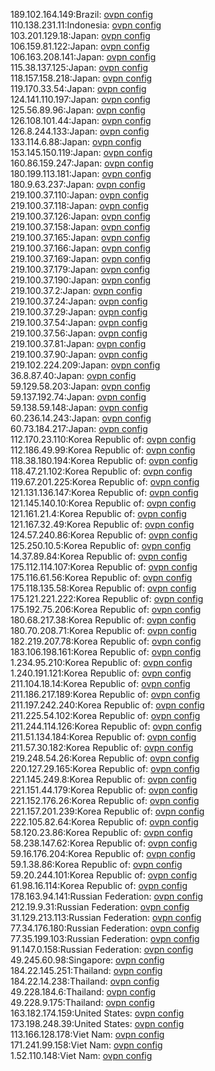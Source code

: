 189.102.164.149:Brazil: [ovpn config](vpn/189_102_164_149.ovpn)  
110.138.231.11:Indonesia: [ovpn config](vpn/110_138_231_11.ovpn)  
103.201.129.18:Japan: [ovpn config](vpn/103_201_129_18.ovpn)  
106.159.81.122:Japan: [ovpn config](vpn/106_159_81_122.ovpn)  
106.163.208.141:Japan: [ovpn config](vpn/106_163_208_141.ovpn)  
115.38.137.125:Japan: [ovpn config](vpn/115_38_137_125.ovpn)  
118.157.158.218:Japan: [ovpn config](vpn/118_157_158_218.ovpn)  
119.170.33.54:Japan: [ovpn config](vpn/119_170_33_54.ovpn)  
124.141.110.197:Japan: [ovpn config](vpn/124_141_110_197.ovpn)  
125.56.89.96:Japan: [ovpn config](vpn/125_56_89_96.ovpn)  
126.108.101.44:Japan: [ovpn config](vpn/126_108_101_44.ovpn)  
126.8.244.133:Japan: [ovpn config](vpn/126_8_244_133.ovpn)  
133.114.6.88:Japan: [ovpn config](vpn/133_114_6_88.ovpn)  
153.145.150.119:Japan: [ovpn config](vpn/153_145_150_119.ovpn)  
160.86.159.247:Japan: [ovpn config](vpn/160_86_159_247.ovpn)  
180.199.113.181:Japan: [ovpn config](vpn/180_199_113_181.ovpn)  
180.9.63.237:Japan: [ovpn config](vpn/180_9_63_237.ovpn)  
219.100.37.110:Japan: [ovpn config](vpn/219_100_37_110.ovpn)  
219.100.37.118:Japan: [ovpn config](vpn/219_100_37_118.ovpn)  
219.100.37.126:Japan: [ovpn config](vpn/219_100_37_126.ovpn)  
219.100.37.158:Japan: [ovpn config](vpn/219_100_37_158.ovpn)  
219.100.37.165:Japan: [ovpn config](vpn/219_100_37_165.ovpn)  
219.100.37.166:Japan: [ovpn config](vpn/219_100_37_166.ovpn)  
219.100.37.169:Japan: [ovpn config](vpn/219_100_37_169.ovpn)  
219.100.37.179:Japan: [ovpn config](vpn/219_100_37_179.ovpn)  
219.100.37.190:Japan: [ovpn config](vpn/219_100_37_190.ovpn)  
219.100.37.2:Japan: [ovpn config](vpn/219_100_37_2.ovpn)  
219.100.37.24:Japan: [ovpn config](vpn/219_100_37_24.ovpn)  
219.100.37.29:Japan: [ovpn config](vpn/219_100_37_29.ovpn)  
219.100.37.54:Japan: [ovpn config](vpn/219_100_37_54.ovpn)  
219.100.37.56:Japan: [ovpn config](vpn/219_100_37_56.ovpn)  
219.100.37.81:Japan: [ovpn config](vpn/219_100_37_81.ovpn)  
219.100.37.90:Japan: [ovpn config](vpn/219_100_37_90.ovpn)  
219.102.224.209:Japan: [ovpn config](vpn/219_102_224_209.ovpn)  
36.8.87.40:Japan: [ovpn config](vpn/36_8_87_40.ovpn)  
59.129.58.203:Japan: [ovpn config](vpn/59_129_58_203.ovpn)  
59.137.192.74:Japan: [ovpn config](vpn/59_137_192_74.ovpn)  
59.138.59.148:Japan: [ovpn config](vpn/59_138_59_148.ovpn)  
60.236.14.243:Japan: [ovpn config](vpn/60_236_14_243.ovpn)  
60.73.184.217:Japan: [ovpn config](vpn/60_73_184_217.ovpn)  
112.170.23.110:Korea Republic of: [ovpn config](vpn/112_170_23_110.ovpn)  
112.186.49.99:Korea Republic of: [ovpn config](vpn/112_186_49_99.ovpn)  
118.38.180.194:Korea Republic of: [ovpn config](vpn/118_38_180_194.ovpn)  
118.47.21.102:Korea Republic of: [ovpn config](vpn/118_47_21_102.ovpn)  
119.67.201.225:Korea Republic of: [ovpn config](vpn/119_67_201_225.ovpn)  
121.131.136.147:Korea Republic of: [ovpn config](vpn/121_131_136_147.ovpn)  
121.145.140.10:Korea Republic of: [ovpn config](vpn/121_145_140_10.ovpn)  
121.161.21.4:Korea Republic of: [ovpn config](vpn/121_161_21_4.ovpn)  
121.167.32.49:Korea Republic of: [ovpn config](vpn/121_167_32_49.ovpn)  
124.57.240.86:Korea Republic of: [ovpn config](vpn/124_57_240_86.ovpn)  
125.250.10.5:Korea Republic of: [ovpn config](vpn/125_250_10_5.ovpn)  
14.37.89.84:Korea Republic of: [ovpn config](vpn/14_37_89_84.ovpn)  
175.112.114.107:Korea Republic of: [ovpn config](vpn/175_112_114_107.ovpn)  
175.116.61.56:Korea Republic of: [ovpn config](vpn/175_116_61_56.ovpn)  
175.118.135.58:Korea Republic of: [ovpn config](vpn/175_118_135_58.ovpn)  
175.121.221.222:Korea Republic of: [ovpn config](vpn/175_121_221_222.ovpn)  
175.192.75.206:Korea Republic of: [ovpn config](vpn/175_192_75_206.ovpn)  
180.68.217.38:Korea Republic of: [ovpn config](vpn/180_68_217_38.ovpn)  
180.70.208.71:Korea Republic of: [ovpn config](vpn/180_70_208_71.ovpn)  
182.219.207.78:Korea Republic of: [ovpn config](vpn/182_219_207_78.ovpn)  
183.106.198.161:Korea Republic of: [ovpn config](vpn/183_106_198_161.ovpn)  
1.234.95.210:Korea Republic of: [ovpn config](vpn/1_234_95_210.ovpn)  
1.240.191.121:Korea Republic of: [ovpn config](vpn/1_240_191_121.ovpn)  
211.104.18.14:Korea Republic of: [ovpn config](vpn/211_104_18_14.ovpn)  
211.186.217.189:Korea Republic of: [ovpn config](vpn/211_186_217_189.ovpn)  
211.197.242.240:Korea Republic of: [ovpn config](vpn/211_197_242_240.ovpn)  
211.225.54.102:Korea Republic of: [ovpn config](vpn/211_225_54_102.ovpn)  
211.244.114.126:Korea Republic of: [ovpn config](vpn/211_244_114_126.ovpn)  
211.51.134.184:Korea Republic of: [ovpn config](vpn/211_51_134_184.ovpn)  
211.57.30.182:Korea Republic of: [ovpn config](vpn/211_57_30_182.ovpn)  
219.248.54.26:Korea Republic of: [ovpn config](vpn/219_248_54_26.ovpn)  
220.127.29.165:Korea Republic of: [ovpn config](vpn/220_127_29_165.ovpn)  
221.145.249.8:Korea Republic of: [ovpn config](vpn/221_145_249_8.ovpn)  
221.151.44.179:Korea Republic of: [ovpn config](vpn/221_151_44_179.ovpn)  
221.152.176.26:Korea Republic of: [ovpn config](vpn/221_152_176_26.ovpn)  
221.157.201.239:Korea Republic of: [ovpn config](vpn/221_157_201_239.ovpn)  
222.105.82.64:Korea Republic of: [ovpn config](vpn/222_105_82_64.ovpn)  
58.120.23.86:Korea Republic of: [ovpn config](vpn/58_120_23_86.ovpn)  
58.238.147.62:Korea Republic of: [ovpn config](vpn/58_238_147_62.ovpn)  
59.16.176.204:Korea Republic of: [ovpn config](vpn/59_16_176_204.ovpn)  
59.1.38.86:Korea Republic of: [ovpn config](vpn/59_1_38_86.ovpn)  
59.20.244.101:Korea Republic of: [ovpn config](vpn/59_20_244_101.ovpn)  
61.98.16.114:Korea Republic of: [ovpn config](vpn/61_98_16_114.ovpn)  
178.163.94.141:Russian Federation: [ovpn config](vpn/178_163_94_141.ovpn)  
212.19.9.31:Russian Federation: [ovpn config](vpn/212_19_9_31.ovpn)  
31.129.213.113:Russian Federation: [ovpn config](vpn/31_129_213_113.ovpn)  
77.34.176.180:Russian Federation: [ovpn config](vpn/77_34_176_180.ovpn)  
77.35.199.103:Russian Federation: [ovpn config](vpn/77_35_199_103.ovpn)  
91.147.0.158:Russian Federation: [ovpn config](vpn/91_147_0_158.ovpn)  
49.245.60.98:Singapore: [ovpn config](vpn/49_245_60_98.ovpn)  
184.22.145.251:Thailand: [ovpn config](vpn/184_22_145_251.ovpn)  
184.22.14.238:Thailand: [ovpn config](vpn/184_22_14_238.ovpn)  
49.228.184.6:Thailand: [ovpn config](vpn/49_228_184_6.ovpn)  
49.228.9.175:Thailand: [ovpn config](vpn/49_228_9_175.ovpn)  
163.182.174.159:United States: [ovpn config](vpn/163_182_174_159.ovpn)  
173.198.248.39:United States: [ovpn config](vpn/173_198_248_39.ovpn)  
113.166.128.178:Viet Nam: [ovpn config](vpn/113_166_128_178.ovpn)  
171.241.99.158:Viet Nam: [ovpn config](vpn/171_241_99_158.ovpn)  
1.52.110.148:Viet Nam: [ovpn config](vpn/1_52_110_148.ovpn)  
